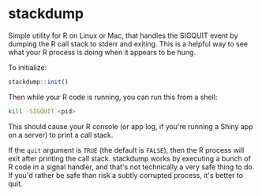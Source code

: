 # stackdump

Simple utility for R on Linux or Mac, that handles the SIGQUIT event by dumping the R call stack to stderr and exiting. This is a helpful way to see what your R process is doing when it appears to be hung.

To initialize:

```r
stackdump::init()
```

Then while your R code is running, you can run this from a shell:

```sh
kill -SIGQUIT <pid>
```

This should cause your R console (or app log, if you're running a Shiny app on a server) to print a call stack.

If the `quit` argument is `TRUE` (the default is `FALSE`), then the R process will exit after printing the call stack. stackdump works by executing a bunch of R code in a signal handler, and that's not technically a very safe thing to do. If you'd rather be safe than risk a subtly corrupted process, it's better to quit.
